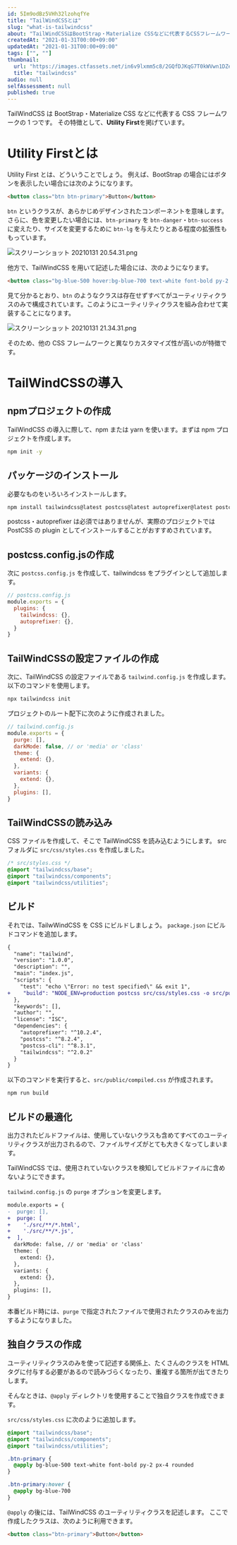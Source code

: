 ```yaml
---
id: 5Im9odBz5VHh32lzohqfYe
title: "TailWindCSSとは"
slug: "what-is-tailwindcss"
about: "TailWindCSSはBootStrap・Materialize CSSなどに代表するCSSフレームワークの一つです。 その特徴として、**Utility First**を掲げています。"
createdAt: "2021-01-31T00:00+09:00"
updatedAt: "2021-01-31T00:00+09:00"
tags: ["", ""]
thumbnail:
  url: "https://images.ctfassets.net/in6v9lxmm5c8/2GQfDJKqG7T0kWVwn1DZeJ/679ebd658ac716ded2dd61bb200e4780/tailwindcss.png"
  title: "tailwindcss"
audio: null
selfAssessment: null
published: true
---
```

TailWindCSS は BootStrap・Materialize CSS などに代表する CSS フレームワークの 1 つです。
その特徴として、**Utility First**を掲げています。

# Utility Firstとは
Utility First とは、どういうことでしょう。
例えば、BootStrap の場合にはボタンを表示したい場合には次のようになります。

```html
<button class="btn btn-primary">Button</button>
```

`btn` というクラスが、あらかじめデザインされたコンポーネントを意味します。さらに、色を変更したい場合には、`btn-primary` を `btn-danger`・`btn-success` に変えたり、サイズを変更するために `btn-lg` を与えたりとある程度の拡張性ももっています。

![スクリーンショット 20210131 20.54.31.png](https://firebasestorage.googleapis.com/v0/b/app-blog-1ef41.appspot.com/o/articles%2FCF4wKhFELhvA2sbB3yWB%2Fa01f8cc0ba1a9eeacf91f3ff1fdb7a08.png?alt=media&token=4ddb93b2-c3f4-435e-8bf8-e539df3ef801)

他方で、TailWindCSS を用いて記述した場合には、次のようになります。

```html
<button class="bg-blue-500 hover:bg-blue-700 text-white font-bold py-2 px-4 rounded">Button</button>
```

見て分かるとおり、`btn` のようなクラスは存在せずすべてがユーティリティクラスのみで構成されています。このようにユーティリティクラスを組み合わせて実装することになります。

![スクリーンショット 20210131 21.34.31.png](https://firebasestorage.googleapis.com/v0/b/app-blog-1ef41.appspot.com/o/articles%2FCF4wKhFELhvA2sbB3yWB%2Fe1f1d258cfd2f7e1276c371d9630ddf6.png?alt=media&token=c986f603-bf31-43f2-a000-d15c4b05ec9e)

そのため、他の CSS フレームワークと異なりカスタマイズ性が高いのが特徴です。

# TailWindCSSの導入

## npmプロジェクトの作成

TailWindCSS の導入に際して、npm または yarn を使います。まずは npm プロジェクトを作成します。

```sh
npm init -y
```

## パッケージのインストール

必要なものをいろいろインストールします。

```sh
npm install tailwindcss@latest postcss@latest autoprefixer@latest postcss-cli
```

postcss・autoprefixer は必須ではありませんが、実際のプロジェクトでは PostCSS の plugin としてインストールすることがおすすめされています。

## postcss.config.jsの作成

次に `postcss.config.js` を作成して、tailwindcss をプラグインとして追加します。

```js
// postcss.config.js
module.exports = {
  plugins: {
    tailwindcss: {},
    autoprefixer: {},
  }
}
```

## TailWindCSSの設定ファイルの作成

次に、TailWindCSS の設定ファイルである `tailwind.config.js` を作成します。
以下のコマンドを使用します。

```sh
npx tailwindcss init
```

プロジェクトのルート配下に次のように作成されました。

```js
// tailwind.config.js
module.exports = {
  purge: [],
  darkMode: false, // or 'media' or 'class'
  theme: {
    extend: {},
  },
  variants: {
    extend: {},
  },
  plugins: [],
}
```

## TailWindCSSの読み込み

CSS ファイルを作成して、そこで TailWindCSS を読み込むようにします。
src フォルダに `src/css/styles.css` を作成しました。

```css
/* src/styles.css */
@import "tailwindcss/base";
@import "tailwindcss/components";
@import "tailwindcss/utilities";
```

## ビルド

それでは、TailwWindCSS を CSS にビルドしましょう。
`package.json` にビルドコマンドを追加します。

```diff
{
  "name": "tailwind",
  "version": "1.0.0",
  "description": "",
  "main": "index.js",
  "scripts": {
    "test": "echo \"Error: no test specified\" && exit 1",
+    "build": "NODE_ENV=production postcss src/css/styles.css -o src/public/compiled.css"
  },
  "keywords": [],
  "author": "",
  "license": "ISC",
  "dependencies": {
    "autoprefixer": "^10.2.4",
    "postcss": "^8.2.4",
    "postcss-cli": "^8.3.1",
    "tailwindcss": "^2.0.2"
  }
}
```

以下のコマンドを実行すると、`src/public/compiled.css` が作成されます。

```sh
npm run build
```

## ビルドの最適化

出力されたビルドファイルは、使用していないクラスも含めてすべてのユーティリティクラスが出力されるので、ファイルサイズがとても大きくなってしまいます。

TailWindCSS では、使用されていないクラスを検知してビルドファイルに含めないようにできます。

`tailwind.config.js` の `purge` オプションを変更します。

```diff
module.exports = {
-  purge: [],
+  purge: [
+    './src/**/*.html',
+    './src/**/*.js',
+  ],
  darkMode: false, // or 'media' or 'class'
  theme: {
    extend: {},
  },
  variants: {
    extend: {},
  },
  plugins: [],
}
```

本番ビルド時には、`purge` で指定されたファイルで使用されたクラスのみを出力するようになりました。

## 独自クラスの作成

ユーティリティクラスのみを使って記述する関係上、たくさんのクラスを HTML タグに付与する必要があるので読みづらくなったり、重複する箇所が出てきたりします。

そんなときは、`@apply` ディレクトリを使用することで独自クラスを作成できます。

`src/css/styles.css` に次のように追加します。

```css
@import "tailwindcss/base";
@import "tailwindcss/components";
@import "tailwindcss/utilities";

.btn-primary {
  @apply bg-blue-500 text-white font-bold py-2 px-4 rounded
}

.btn-primary:hover {
  @apply bg-blue-700
}
```

`@apply` の後には、TailWindCSS のユーティリティクラスを記述します。
ここで作成したクラスは、次のように利用できます。

```html
<button class="btn-primary">Button</button>
```
